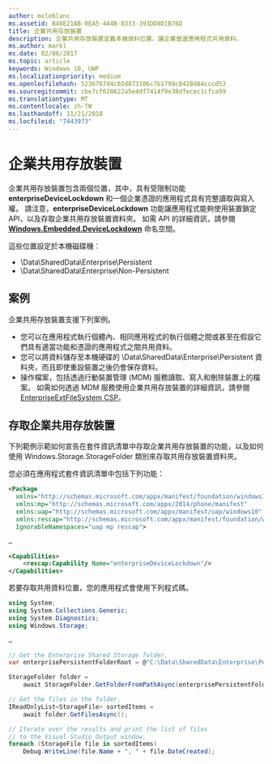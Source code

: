 ```yaml
---
author: mcleblanc
ms.assetid: B48E21AB-0EA5-444B-8333-393DD8D1B76D
title: 企業共用存放裝置
description: 企業共用存放裝置定義本機資料位置，讓企業營運應用程式共用資料。
ms.author: markl
ms.date: 02/08/2017
ms.topic: article
keywords: Windows 10, UWP
ms.localizationpriority: medium
ms.openlocfilehash: 5236767d4c02d873106c7b1799c8428d84cccd53
ms.sourcegitcommit: cbe7cf620622a5e4df7414f9e38dfecec1cfca99
ms.translationtype: MT
ms.contentlocale: zh-TW
ms.lasthandoff: 11/21/2018
ms.locfileid: "7443973"
---
```

# <a name="enterprise-shared-storage"></a>企業共用存放裝置

企業共用存放裝置包含兩個位置，其中，具有受限制功能 **enterpriseDeviceLockdown** 和一個企業憑證的應用程式具有完整讀取與寫入權。 請注意，**enterpriseDeviceLockdown** 功能讓應用程式能夠使用裝置鎖定 API，以及存取企業共用存放裝置資料夾。 如需 API 的詳細資訊，請參閱 [**Windows.Embedded.DeviceLockdown**](http://go.microsoft.com/fwlink/?LinkId=699331) 命名空間。  

這些位置設定於本機磁碟機︰
- \Data\SharedData\Enterprise\Persistent
- \Data\SharedData\Enterprise\Non-Persistent

## <a name="scenarios"></a>案例

企業共用存放裝置支援下列案例。

- 您可以在應用程式執行個體內、相同應用程式的執行個體之間或甚至在假設它們具有適當功能和憑證的應用程式之間共用資料。
- 您可以將資料儲存至本機硬碟的 \Data\SharedData\Enterprise\Persistent 資料夾，而且即使重設裝置之後仍會保存資料。
- 操作檔案，包括透過行動裝置管理 (MDM) 服務讀取、寫入和刪除裝置上的檔案。 如需如何透過 MDM 服務使用企業共用存放裝置的詳細資訊，請參閱 [EnterpriseExtFileSystem CSP](http://go.microsoft.com/fwlink/?LinkId=699333)。

## <a name="access-enterprise-shared-storage"></a>存取企業共用存放裝置

下列範例示範如何宣告在套件資訊清單中存取企業共用存放裝置的功能，以及如何使用 Windows.Storage.StorageFolder 類別來存取共用存放裝置資料夾。

您必須在應用程式套件資訊清單中包括下列功能：

```xml
<Package
  xmlns="http://schemas.microsoft.com/appx/manifest/foundation/windows10"
  xmlns:mp="http://schemas.microsoft.com/appx/2014/phone/manifest"
  xmlns:uap="http://schemas.microsoft.com/appx/manifest/uap/windows10"
  xmlns:rescap="http://schemas.microsoft.com/appx/manifest/foundation/windows10/restrictedcapabilities"
  IgnorableNamespaces="uap mp rescap">

…

<Capabilities>
    <rescap:Capability Name="enterpriseDeviceLockdown"/>
</Capabilities>
```

若要存取共用資料位置，您的應用程式會使用下列程式碼。

```csharp
using System;
using System.Collections.Generic;
using System.Diagnostics;
using Windows.Storage;

…

// Get the Enterprise Shared Storage folder.
var enterprisePersistentFolderRoot = @"C:\Data\SharedData\Enterprise\Persistent";

StorageFolder folder =
    await StorageFolder.GetFolderFromPathAsync(enterprisePersistentFolderRoot);

// Get the files in the folder.
IReadOnlyList<StorageFile> sortedItems =
    await folder.GetFilesAsync();

// Iterate over the results and print the list of files
// to the Visual Studio Output window.
foreach (StorageFile file in sortedItems)
    Debug.WriteLine(file.Name + ", " + file.DateCreated);
```

